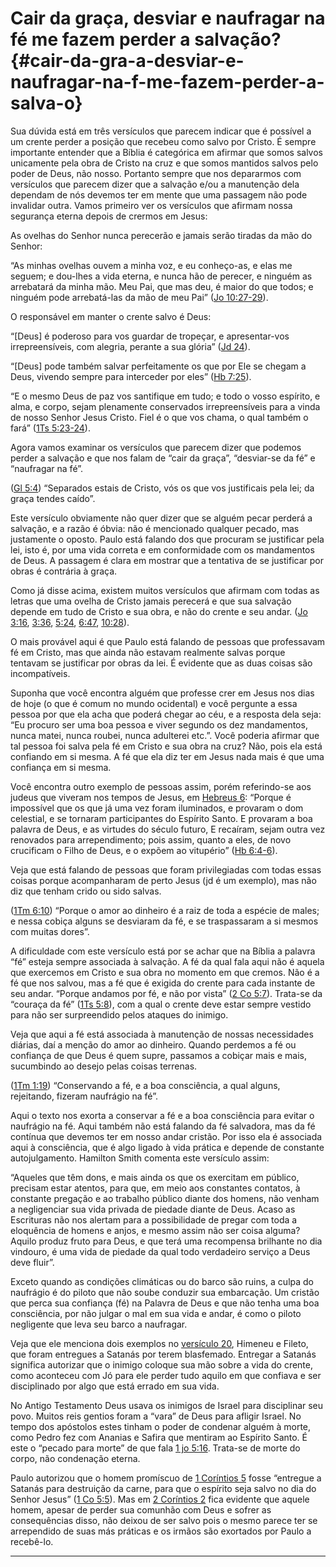 # Cair da graça, desviar e naufragar na fé me fazem perder a salvação? {#cair-da-gra-a-desviar-e-naufragar-na-f-me-fazem-perder-a-salva-o}

Sua dúvida está em três versículos que parecem indicar que é possível a um crente perder a posição que recebeu como salvo por Cristo. É sempre importante entender que a Bíblia é categórica em afirmar que somos salvos unicamente pela obra de Cristo na cruz e que somos mantidos salvos pelo poder de Deus, não nosso. Portanto sempre que nos depararmos com versículos que parecem dizer que a salvação e/ou a manutenção dela dependam de nós devemos ter em mente que uma passagem não pode invalidar outra. Vamos primeiro ver os versículos que afirmam nossa segurança eterna depois de crermos em Jesus:

As ovelhas do Senhor nunca perecerão e jamais serão tiradas da mão do Senhor:

“As minhas ovelhas ouvem a minha voz, e eu conheço-as, e elas me seguem; e dou-lhes a vida eterna, e nunca hão de perecer, e ninguém as arrebatará da minha mão. Meu Pai, que mas deu, é maior do que todos; e ninguém pode arrebatá-las da mão de meu Pai” ([Jo 10:27-29](http://bibliaonline.com.br/acf/jo/10/27-29)).

O responsável em manter o crente salvo é Deus:

“[Deus] é poderoso para vos guardar de tropeçar, e apresentar-vos irrepreensíveis, com alegria, perante a sua glória” ([Jd 24](http://bibliaonline.com.br/acf/jd/24)).

“[Deus] pode também salvar perfeitamente os que por Ele se chegam a Deus, vivendo sempre para interceder por eles” ([Hb 7:25](http://bibliaonline.com.br/acf/hb/7/25)).

“E o mesmo Deus de paz vos santifique em tudo; e todo o vosso espírito, e alma, e corpo, sejam plenamente conservados irrepreensíveis para a vinda de nosso Senhor Jesus Cristo. Fiel é o que vos chama, o qual também o fará” ([1Ts 5:23-24](http://bibliaonline.com.br/acf/1ts/5/23-24)).

Agora vamos examinar os versículos que parecem dizer que podemos perder a salvação e que nos falam de “cair da graça”, “desviar-se da fé” e “naufragar na fé”.

([Gl 5:4](http://bibliaonline.com.br/acf/gl/5/4)) “Separados estais de Cristo, vós os que vos justificais pela lei; da graça tendes caído”.

Este versículo obviamente não quer dizer que se alguém pecar perderá a salvação, e a razão é óbvia: não é mencionado qualquer pecado, mas justamente o oposto. Paulo está falando dos que procuram se justificar pela lei, isto é, por uma vida correta e em conformidade com os mandamentos de Deus. A passagem é clara em mostrar que a tentativa de se justificar por obras é contrária à graça.

Como já disse acima, existem muitos versículos que afirmam com todas as letras que uma ovelha de Cristo jamais perecerá e que sua salvação depende em tudo de Cristo e sua obra, e não do crente e seu andar. ([Jo 3:16](http://bibliaonline.com.br/acf/jo/3/16), [3:36](http://bibliaonline.com.br/acf/jo/3/16), [5:24](http://bibliaonline.com.br/acf/jo/5/24), [6:47](http://bibliaonline.com.br/acf/jo/6/47), [10:28](http://bibliaonline.com.br/acf/jo/10/28)).

O mais provável aqui é que Paulo está falando de pessoas que professavam fé em Cristo, mas que ainda não estavam realmente salvas porque tentavam se justificar por obras da lei. É evidente que as duas coisas são incompatíveis.

Suponha que você encontra alguém que professe crer em Jesus nos dias de hoje (o que é comum no mundo ocidental) e você pergunte a essa pessoa por que ela acha que poderá chegar ao céu, e a resposta dela seja: “Eu procuro ser uma boa pessoa e viver segundo os dez mandamentos, nunca matei, nunca roubei, nunca adulterei etc.”. Você poderia afirmar que tal pessoa foi salva pela fé em Cristo e sua obra na cruz? Não, pois ela está confiando em si mesma. A fé que ela diz ter em Jesus nada mais é que uma confiança em si mesma.

Você encontra outro exemplo de pessoas assim, porém referindo-se aos judeus que viveram nos tempos de Jesus, em [Hebreus 6](http://bibliaonline.com.br/acf/hb/6): “Porque é impossível que os que já uma vez foram iluminados, e provaram o dom celestial, e se tornaram participantes do Espírito Santo. E provaram a boa palavra de Deus, e as virtudes do século futuro, E recaíram, sejam outra vez renovados para arrependimento; pois assim, quanto a eles, de novo crucificam o Filho de Deus, e o expõem ao vitupério” ([Hb 6:4-6](http://bibliaonline.com.br/acf/hb/6/4-6)).

Veja que está falando de pessoas que foram privilegiadas com todas essas coisas porque acompanharam de perto Jesus (jd é um exemplo), mas não diz que tenham crido ou sido salvas.

([1Tm 6:10](http://bibliaonline.com.br/acf/1tm/6/10)) “Porque o amor ao dinheiro é a raiz de toda a espécie de males; e nessa cobiça alguns se desviaram da fé, e se traspassaram a si mesmos com muitas dores”.

A dificuldade com este versículo está por se achar que na Bíblia a palavra “fé” esteja sempre associada à salvação. A fé da qual fala aqui não é aquela que exercemos em Cristo e sua obra no momento em que cremos. Não é a fé que nos salvou, mas a fé que é exigida do crente para cada instante de seu andar. “Porque andamos por fé, e não por vista” ([2 Co 5:7](http://bibliaonline.com.br/acf/2co/5/7)). Trata-se da “couraça da fé” ([1Ts 5:8](http://bibliaonline.com.br/acf/1ts/5/8)), com a qual o crente deve estar sempre vestido para não ser surpreendido pelos ataques do inimigo.

Veja que aqui a fé está associada à manutenção de nossas necessidades diárias, daí a menção do amor ao dinheiro. Quando perdemos a fé ou confiança de que Deus é quem supre, passamos a cobiçar mais e mais, sucumbindo ao desejo pelas coisas terrenas.

([1Tm 1:19](http://bibliaonline.com.br/acf/1tm/1/19)) “Conservando a fé, e a boa consciência, a qual alguns, rejeitando, fizeram naufrágio na fé”.

Aqui o texto nos exorta a conservar a fé e a boa consciência para evitar o naufrágio na fé. Aqui também não está falando da fé salvadora, mas da fé contínua que devemos ter em nosso andar cristão. Por isso ela é associada aqui à consciência, que é algo ligado à vida prática e depende de constante autojulgamento. Hamilton Smith comenta este versículo assim:

“Aqueles que têm dons, e mais ainda os que os exercitam em público, precisam estar atentos, para que, em meio aos constantes contatos, à constante pregação e ao trabalho público diante dos homens, não venham a negligenciar sua vida privada de piedade diante de Deus. Acaso as Escrituras não nos alertam para a possibilidade de pregar com toda a eloquência de homens e anjos, e mesmo assim não ser coisa alguma? Aquilo produz fruto para Deus, e que terá uma recompensa brilhante no dia vindouro, é uma vida de piedade da qual todo verdadeiro serviço a Deus deve fluir”.

Exceto quando as condições climáticas ou do barco são ruins, a culpa do naufrágio é do piloto que não soube conduzir sua embarcação. Um cristão que perca sua confiança (fé) na Palavra de Deus e que não tenha uma boa consciência, por não julgar o mal em sua vida e andar, é como o piloto negligente que leva seu barco a naufragar.

Veja que ele menciona dois exemplos no [versículo 20](http://bibliaonline.com.br/acf/1tm/1/20), Himeneu e Fileto, que foram entregues a Satanás por terem blasfemado. Entregar a Satanás significa autorizar que o inimigo coloque sua mão sobre a vida do crente, como aconteceu com Jó para ele perder tudo aquilo em que confiava e ser disciplinado por algo que está errado em sua vida.

No Antigo Testamento Deus usava os inimigos de Israel para disciplinar seu povo. Muitos reis gentios foram a “vara” de Deus para afligir Israel. No tempo dos apóstolos estes tinham o poder de condenar alguém à morte, como Pedro fez com Ananias e Safira que mentiram ao Espírito Santo. É este o “pecado para morte” de que fala [1 jo 5:16](http://bibliaonline.com.br/acf/1jo/5/16). Trata-se de morte do corpo, não condenação eterna.

Paulo autorizou que o homem promíscuo de [1 Coríntios 5](http://bibliaonline.com.br/acf/1co/5) fosse “entregue a Satanás para destruição da carne, para que o espírito seja salvo no dia do Senhor Jesus” ([1 Co 5:5](http://bibliaonline.com.br/acf/1co/5/5)). Mas em [2 Coríntios 2](http://bibliaonline.com.br/acf/2co/2) fica evidente que aquele homem, apesar de perder sua comunhão com Deus e sofrer as consequências disso, não deixou de ser salvo pois o mesmo parece ter se arrependido de suas más práticas e os irmãos são exortados por Paulo a recebê-lo.

*****